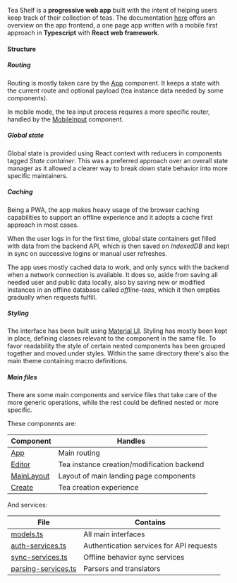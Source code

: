 Tea Shelf is a **progressive web app** built with the intent of helping users
keep track of their collection of teas. The documentation [here](https://teashelf.app/docs/web/)
offers an overview on the app frontend, a one page app written with a mobile
first approach in **Typescript** with **React web framework**.

#### Structure
##### Routing
Routing is mostly taken care by the [App](https://teashelf.app/docs/web/App.html) component. It keeps a state with the
current route and optional payload (tea instance data needed by some
components).

In mobile mode, the tea input process requires a more specific router, handled
by the [MobileInput](https://teashelf.app/docs/web/MobileInput.html) component.

##### Global state
Global state is provided using React context with reducers in components
tagged *State container*. This was a preferred approach over an overall state
manager as it allowed a clearer way to break down state behavior into more
specific maintainers. 

##### Caching
Being a PWA, the app makes heavy usage of the browser caching capabilities to
support an offline experience and it adopts a cache first approach in most
cases.

When the user logs in for the first time, global state containers get filled
with data from the backend API, which is then saved on *IndexedDB* and kept in
sync on successive logins or manual user refreshes.

The app uses mostly cached data to work, and only syncs with the backend when a
network connection is available. It does so, aside from saving all needed
user and public data locally, also by saving new or modified instances in an
offline database called *offline-teas*, which it then empties gradually
when requests fulfill.

##### Styling

The interface has been built using [Material UI](https://material-ui.com).
Styling has mostly been kept in place, defining classes relevant to the component
in the same file. To favor readability the style of certain nested components has
been grouped together and moved under styles. Within the same directory there's
also the main theme containing macro definitions.

##### Main files
There are some main components and service files that take care of the more
generic operations, while the rest could be defined nested or more specific.

These components are:

| Component | Handles |
| ------------ |  -------------- |
| [App](https://teashelf.app/docs/web/App.html) | Main routing |
| [Editor](https://teashelf.app/docs/web/Editor.html) | Tea instance creation/modification backend |
| [MainLayout](https://teashelf.app/docs/web/MainLayout.html) | Layout of main landing page components |
| [Create](https://teashelf.app/docs/web/Create.html) | Tea creation experience |

And services:

| File | Contains |
| ------------ |  -------------- |
| [models.ts](https://teashelf.app/docs/web/services_models.ts.html) | All main interfaces |
| [auth-services.ts](https://teashelf.app/docs/web/services_auth-services.ts.html) | Authentication services for API requests |
| [sync-services.ts](https://teashelf.app/docs/web/services_sync-services.ts.html) | Offline behavior sync services |
| [parsing-services.ts](https://teashelf.app/docs/web/services_parsing-services.ts.html) | Parsers and translators |
